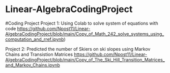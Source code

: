 # Linear-AlgebraCodingProject

#Coding Project
Project 1: Using Colab to solve system of equations with code
https://github.com/Npost11/Linear-AlgebraCodingProject/blob/main/Copy_of_Math_242_solve_systems_using_computation_and_rref.ipynb)

Project 2: Predicted the number of Skiers on ski slopes using Markov Chains and Transistion Matrices
https://github.com/Npost11/Linear-AlgebraCodingProject/blob/main/Copy_of_The_Ski_Hill_Transition_Matrices_and_Markov_Chains.ipynb

